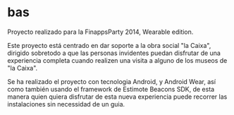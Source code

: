 bas
===

Proyecto realizado para la FinappsParty 2014, Wearable edition.

Este proyecto está centrado en dar soporte a la obra social "la Caixa", dirigido sobretodo a que las personas invidentes puedan disfrutar de una experiencia completa cuando realizen una visita a alguno de los museos de "la Caixa".

Se ha realizado el proyecto con tecnologia Android, y Android Wear, así como también usando el framework de Estimote Beacons SDK, de esta manera quien quiera disfrutar de esta nueva experiencia puede recorrer las instalaciones sin necessidad de un guia.
